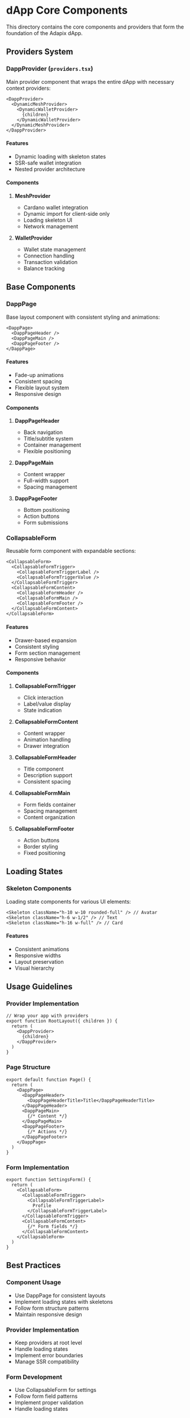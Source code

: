 # dApp Core Components

This directory contains the core components and providers that form the foundation of the Adapix dApp.

## Providers System

### DappProvider (`providers.tsx`)
Main provider component that wraps the entire dApp with necessary context providers:

```tsx
<DappProvider>
  <DynamicMeshProvider>
    <DynamicWalletProvider>
      {children}
    </DynamicWalletProvider>
  </DynamicMeshProvider>
</DappProvider>
```

#### Features
- Dynamic loading with skeleton states
- SSR-safe wallet integration
- Nested provider architecture

#### Components
1. **MeshProvider**
   - Cardano wallet integration
   - Dynamic import for client-side only
   - Loading skeleton UI
   - Network management

2. **WalletProvider**
   - Wallet state management
   - Connection handling
   - Transaction validation
   - Balance tracking

## Base Components

### DappPage
Base layout component with consistent styling and animations:

```tsx
<DappPage>
  <DappPageHeader />
  <DappPageMain />
  <DappPageFooter />
</DappPage>
```

#### Features
- Fade-up animations
- Consistent spacing
- Flexible layout system
- Responsive design

#### Components
1. **DappPageHeader**
   - Back navigation
   - Title/subtitle system
   - Container management
   - Flexible positioning

2. **DappPageMain**
   - Content wrapper
   - Full-width support
   - Spacing management

3. **DappPageFooter**
   - Bottom positioning
   - Action buttons
   - Form submissions

### CollapsableForm
Reusable form component with expandable sections:

```tsx
<CollapsableForm>
  <CollapsableFormTrigger>
    <CollapsableFormTriggerLabel />
    <CollapsableFormTriggerValue />
  </CollapsableFormTrigger>
  <CollapsableFormContent>
    <CollapsableFormHeader />
    <CollapsableFormMain />
    <CollapsableFormFooter />
  </CollapsableFormContent>
</CollapsableForm>
```

#### Features
- Drawer-based expansion
- Consistent styling
- Form section management
- Responsive behavior

#### Components
1. **CollapsableFormTrigger**
   - Click interaction
   - Label/value display
   - State indication

2. **CollapsableFormContent**
   - Content wrapper
   - Animation handling
   - Drawer integration

3. **CollapsableFormHeader**
   - Title component
   - Description support
   - Consistent spacing

4. **CollapsableFormMain**
   - Form fields container
   - Spacing management
   - Content organization

5. **CollapsableFormFooter**
   - Action buttons
   - Border styling
   - Fixed positioning

## Loading States

### Skeleton Components
Loading state components for various UI elements:

```tsx
<Skeleton className="h-10 w-10 rounded-full" /> // Avatar
<Skeleton className="h-6 w-1/2" /> // Text
<Skeleton className="h-16 w-full" /> // Card
```

#### Features
- Consistent animations
- Responsive widths
- Layout preservation
- Visual hierarchy

## Usage Guidelines

### Provider Implementation
```tsx
// Wrap your app with providers
export function RootLayout({ children }) {
  return (
    <DappProvider>
      {children}
    </DappProvider>
  )
}
```

### Page Structure
```tsx
export default function Page() {
  return (
    <DappPage>
      <DappPageHeader>
        <DappPageHeaderTitle>Title</DappPageHeaderTitle>
      </DappPageHeader>
      <DappPageMain>
        {/* Content */}
      </DappPageMain>
      <DappPageFooter>
        {/* Actions */}
      </DappPageFooter>
    </DappPage>
  )
}
```

### Form Implementation
```tsx
export function SettingsForm() {
  return (
    <CollapsableForm>
      <CollapsableFormTrigger>
        <CollapsableFormTriggerLabel>
          Profile
        </CollapsableFormTriggerLabel>
      </CollapsableFormTrigger>
      <CollapsableFormContent>
        {/* Form fields */}
      </CollapsableFormContent>
    </CollapsableForm>
  )
}
```

## Best Practices

### Component Usage
- Use DappPage for consistent layouts
- Implement loading states with skeletons
- Follow form structure patterns
- Maintain responsive design

### Provider Implementation
- Keep providers at root level
- Handle loading states
- Implement error boundaries
- Manage SSR compatibility

### Form Development
- Use CollapsableForm for settings
- Follow form field patterns
- Implement proper validation
- Handle loading states
``` 